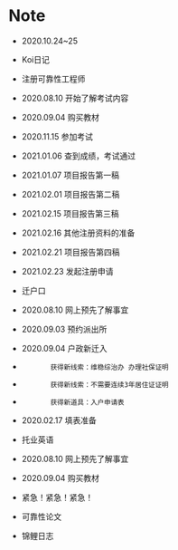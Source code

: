# Note

- 2020.10.24~25
- Koi日记

- 注册可靠性工程师
- 2020.08.10 开始了解考试内容
- 2020.09.04 购买教材
- 2020.11.15 参加考试
- 2021.01.06 查到成绩，考试通过
- 2021.01.07 项目报告第一稿
- 2021.02.01 项目报告第二稿
- 2021.02.15 项目报告第三稿
- 2021.02.16 其他注册资料的准备
- 2021.02.21 项目报告第四稿
- 2021.02.23 发起注册申请

- 迁户口
- 2020.08.10 网上预先了解事宜
- 2020.09.03 预约派出所
- 2020.09.04 户政新迁入
-            获得新线索：维稳综治办 办理社保证明
-            获得新线索：不需要连续3年居住证证明
-            获得新道具：入户申请表
- 2020.02.17 填表准备

- 托业英语
- 2020.08.10 网上预先了解事宜
- 2020.09.04 购买教材

- 紧急！紧急！紧急！

- 可靠性论文
- 锦鲤日志
